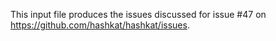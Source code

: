 This input file produces the issues discussed for issue #47 on https://github.com/hashkat/hashkat/issues.
